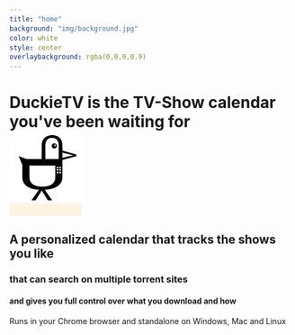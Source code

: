```yaml
---
title: "home"
background: "img/background.jpg"
color: white
style: center
overlaybackground: rgba(0,0,0,0.9)
---
```


# DuckieTV is the TV-Show calendar you've been waiting for

<span class="fa-stack subtlecircle" style="font-size:100px; background:rgba(255,166,0,0.1)">
  <i class="fa fa-circle fa-stack-2x text-white"></i>
  <i class="fa fa-stack-1x text-white"><img src="img/logo.png" style="margin-top:-20px;display:inline-block;"></i>
</span>

## A personalized calendar that tracks the shows you like

### that can search on multiple torrent sites 

#### and gives you full control over what you download and how

Runs in your Chrome browser and standalone on Windows, Mac and Linux
